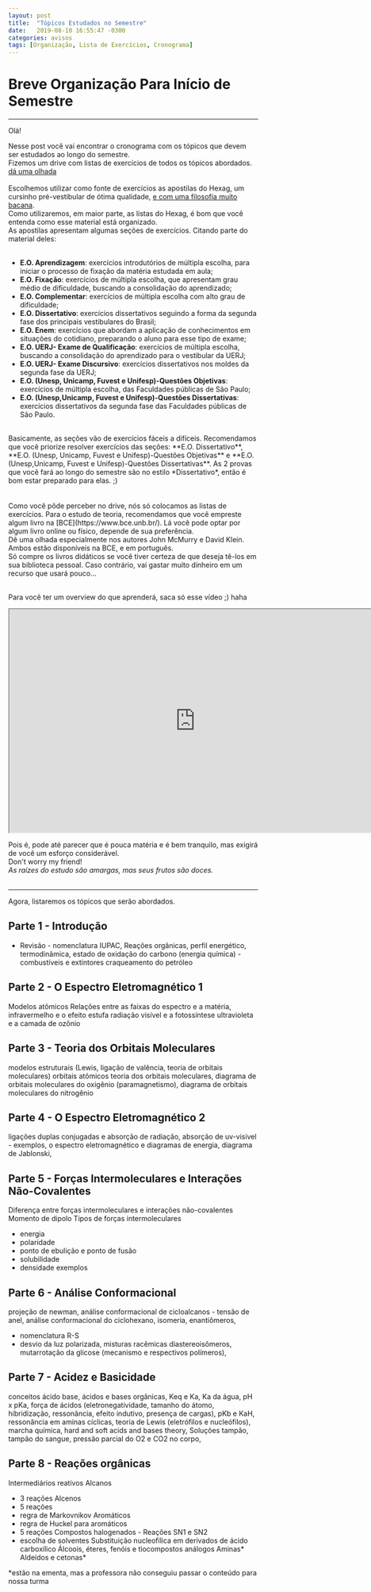```yaml
---
layout: post
title:  "Tópicos Estudados no Semestre"
date:   2019-08-10 16:55:47 -0300
categories: avisos
tags: [Organização, Lista de Exercícios, Cronograma]
---
```


# Breve Organização Para Início de Semestre

---

Olá!

Nesse post você vai encontrar o cronograma com os tópicos que devem ser estudados ao longo do semestre.<br>
Fizemos um drive com listas de exercícios de todos os tópicos abordados. [dá uma olhada](https://drive.google.com/open?id=17R10r10o04tcRGsy-vYgHDMSMCladhyK)<br>
<br>
Escolhemos utilizar como fonte de exercícios as apostilas do Hexag, um cursinho pré-vestibular de ótima qualidade, [e com uma filosofia muito bacana](http://cursinhoparamedicina.com.br/hexag-solidario/).<br>
Como utilizaremos, em maior parte, as listas do Hexag, é bom que você entenda como esse material está organizado.<br>
As apostilas apresentam algumas seções de exercícios. Citando parte do material deles:<br>
<br>
 - **E.O. Aprendizagem**: exercícios introdutórios de múltipla escolha, para iniciar o processo de fixação da matéria estudada em aula;<br>
 - **E.O. Fixação**: exercícios de múltipla escolha, que apresentam grau médio de dificuldade, buscando a consolidação do aprendizado;<br>
 - **E.O. Complementar**: exercícios de múltipla escolha com alto grau de dificuldade;<br>
 - **E.O. Dissertativo**: exercícios dissertativos seguindo a forma da segunda fase dos principais vestibulares do Brasil;<br>
 - **E.O. Enem**: exercícios que abordam a aplicação de conhecimentos em situações do cotidiano, preparando o aluno para esse tipo de exame;<br>
 - **E.O. UERJ- Exame de Qualificação**: exercícios de múltipla escolha, buscando a consolidação do aprendizado para o vestibular da UERJ;<br>
 - **E.O. UERJ- Exame Discursivo**: exercícios dissertativos nos moldes da segunda fase da UERJ;<br>
 - **E.O. (Unesp, Unicamp, Fuvest e Unifesp)-Questões Objetivas**: exercícios de múltipla escolha, das Faculdades públicas de São Paulo;<br>
 - **E.O. (Unesp,Unicamp, Fuvest e Unifesp)-Questões Dissertativas**: exercícios dissertativos da segunda fase das Faculdades públicas de São Paulo.<br>
<br>
Basicamente, as seções vão de exercícios fáceis a difíceis. Recomendamos que você priorize resolver exercícios das seções: **E.O. Dissertativo**, **E.O. (Unesp, Unicamp, Fuvest e Unifesp)-Questões Objetivas** e **E.O. (Unesp,Unicamp, Fuvest e Unifesp)-Questões Dissertativas**. As 2 provas que você fará ao longo do semestre são no estilo *Dissertativo*, então é bom estar preparado para elas.  ;)<br>

<br>
<br>
Como você pôde perceber no drive, nós só colocamos as listas de exercícios. Para o estudo de teoria, recomendamos que você empreste algum livro na [BCE](https://www.bce.unb.br/). Lá você pode optar por algum livro online ou físico, depende de sua preferência.<br>
Dê uma olhada especialmente nos autores John McMurry e David Klein. Ambos estão disponíveis na BCE, e em português.<br>
Só compre os livros didáticos se você tiver certeza de que deseja tê-los em sua biblioteca pessoal. Caso contrário, vai gastar muito dinheiro em um recurso que usará pouco...<br>
<br>

Para você ter um overview do que aprenderá, saca só esse vídeo ;)    haha

 <iframe width="750" height="450"
src="https://www.youtube.com/embed/f8FAJXPBdOg">
</iframe>

Pois é, pode até parecer que é pouca matéria e é bem tranquilo, mas exigirá de você um esforço considerável.<br>
Don't worry my friend!<br>
*As raízes do estudo são amargas, mas seus frutos são doces.*<br>
<br>

---


Agora, listaremos  os tópicos que serão abordados.<br>


## Parte 1 - Introdução

 - Revisão - nomenclatura IUPAC,
Reações orgânicas,
perfil energético,
termodinâmica,
estado de oxidação do carbono (energia química) - combustíveis e extintores
craqueamento do petróleo


## Parte 2 - O Espectro Eletromagnético 1

Modelos atômicos
Relações entre as faixas do espectro e a matéria,
infravermelho e o efeito estufa
radiação visível e a fotossíntese
ultravioleta e a camada de ozônio


## Parte 3 - Teoria dos Orbitais Moleculares

modelos estruturais (Lewis, ligação de valência, teoria de orbitais moleculares)
orbitais atômicos
teoria dos orbitais moleculares,
diagrama de orbitais moleculares do oxigênio (paramagnetismo),
diagrama de orbitais moleculares do nitrogênio


## Parte 4 - O Espectro Eletromagnético 2

ligações duplas conjugadas e absorção de radiação,
absorção de uv-visível - exemplos,
o espectro eletromagnético e diagramas de energia,
diagrama de Jablonski,


## Parte 5 - Forças Intermoleculares e Interações Não-Covalentes

Diferença entre forças intermoleculares e interações não-covalentes
Momento de dipolo
Tipos de forças intermoleculares
- energia
- polaridade
- ponto de ebulição e ponto de fusão
- solubilidade
- densidade
exemplos


## Parte 6 - Análise Conformacional

projeção de newman,
análise conformacional de cicloalcanos - tensão de anel,
análise conformacional do ciclohexano,
isomeria,
enantiômeros,
- nomenclatura R-S
- desvio da luz polarizada, misturas racêmicas
diastereoisômeros,
mutarrotação da glicose (mecanismo e respectivos polímeros),


## Parte 7 - Acidez e Basicidade

conceitos ácido base,
ácidos e bases orgânicas,
Keq e Ka,
Ka da água,
pH x pKa,
força de ácidos (eletronegatividade, tamanho do átomo, hibridização, ressonância, efeito indutivo, presença de cargas),
pKb e KaH,
ressonância em aminas cíclicas,
teoria de Lewis (eletrófilos e nucleófilos),
marcha química,
hard and soft acids and bases theory,
Soluções tampão,
tampão do sangue,
pressão parcial do O2 e CO2 no corpo,


## Parte 8 - Reações orgânicas

Intermediários reativos
Alcanos
- 3 reações
Alcenos
- 5 reações
- regra de Markovnikov
Aromáticos
- regra de Huckel para aromáticos
- 5 reações
Compostos halogenados - Reações SN1 e SN2
- escolha de solventes
Substituição nucleofílica em derivados de ácido carboxílico
Álcoois, éteres,  fenóis e tiocompostos análogos
Aminas*
Aldeídos e cetonas*

*estão na ementa, mas a professora não conseguiu passar o conteúdo para nossa turma

